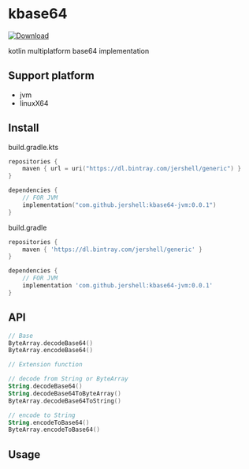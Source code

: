 # kbase64
[ ![Download](https://api.bintray.com/packages/jershell/generic/kbase64/images/download.svg) ](https://bintray.com/jershell/generic/kbase64/_latestVersion)

kotlin multiplatform base64 implementation

## Support platform

- jvm
- linuxX64

## Install

build.gradle.kts
```kotlin
repositories {
    maven { url = uri("https://dl.bintray.com/jershell/generic") }
}

dependencies {
    // FOR JVM
    implementation("com.github.jershell:kbase64-jvm:0.0.1")
}
```

build.gradle
```groovy
repositories {
    maven { 'https://dl.bintray.com/jershell/generic' }
}

dependencies {
    // FOR JVM
    implementation 'com.github.jershell:kbase64-jvm:0.0.1'
}
```
## API

```kotlin
// Base
ByteArray.decodeBase64()
ByteArray.encodeBase64()

// Extension function

// decode from String or ByteArray
String.decodeBase64()
String.decodeBase64ToByteArray() 
ByteArray.decodeBase64ToString()

// encode to String
String.encodeToBase64()
ByteArray.encodeToBase64()
```

## Usage

```kotlin

```